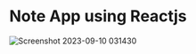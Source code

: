 # Note App using Reactjs
![Screenshot 2023-09-10 031430](https://github.com/Sulthan-Sulthan/NoteApp/assets/84757988/12b44fb8-46d4-4b17-a703-519b0dada463)
